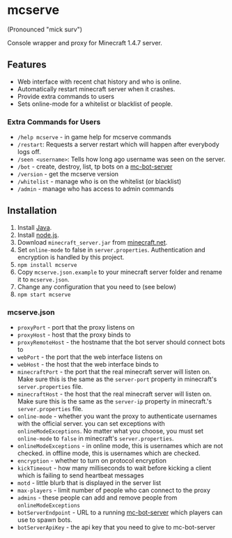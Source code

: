 # mcserve

(Pronounced "mick surv")

Console wrapper and proxy for Minecraft 1.4.7 server.

## Features

 * Web interface with recent chat history and who is online.
 * Automatically restart minecraft server when it crashes.
 * Provide extra commands to users
 * Sets online-mode for a whitelist or blacklist of people.

### Extra Commands for Users

 * `/help mcserve` - in game help for mcserve commands
 * `/restart`: Requests a server restart which will happen after everybody
   logs off.
 * `/seen <username>`: Tells how long ago username was seen on the server.
 * `/bot` - create, destroy, list, tp bots on a
   [mc-bot-server](https://github.com/superjoe30/mc-bot-server)
 * `/version` - get the mcserve version
 * `/whitelist` - manage who is on the whitelist (or blacklist)
 * `/admin` - manage who has access to admin commands

## Installation

1. Install [Java](http://java.com).
2. Install [node.js](http://nodejs.org/).
3. Download `minecraft_server.jar` from [minecraft.net](http://minecraft.net/).
4. Set `online-mode` to false in `server.properties`. Authentication and
   encryption is handled by this project.
5. `npm install mcserve`
6. Copy `mcserve.json.example` to your minecraft server folder and rename it to
   `mcserve.json`.
7. Change any configuration that you need to (see below)
8. `npm start mcserve`

### mcserve.json

 * `proxyPort` - port that the proxy listens on
 * `proxyHost` - host that the proxy binds to
 * `proxyRemoteHost` - the hostname that the bot server should connect bots to
 * `webPort` - the port that the web interface listens on
 * `webHost` - the host that the web interface binds to
 * `minecraftPort` - the port that the real minecraft server will listen on.
   Make sure this is the same as the `server-port` property in minecraft's
   `server.properties` file.
 * `minecraftHost` - the host that the real minecraft server will listen on.
   Make sure this is the same as the `server-ip` property in minecraft.'s
   `server.properties` file.
 * `online-mode` - whether you want the proxy to authenticate usernames with
   the official server. you can set exceptions with `onlineModeExceptions`.
   No matter what you choose, you must set `online-mode` to `false` in
   minecraft's `server.properties`.
 * `onlineModeExceptions` - in online mode, this is usernames which are not
   checked. in offline mode, this is usernames which are checked.
 * `encryption` - whether to turn on protocol encryption
 * `kickTimeout` - how many milliseconds to wait before kicking a client
   which is failing to send heartbeat messages
 * `motd` - little blurb that is displayed in the server list
 * `max-players` - limit number of people who can connect to the proxy
 * `admins` - these people can add and remove people from `onlineModeExceptions`
 * `botServerEndpoint` - URL to a running
   [mc-bot-server](https://github.com/superjoe30/mc-bot-server) which players
   can use to spawn bots.
 * `botServerApiKey` - the api key that you need to give to mc-bot-server
